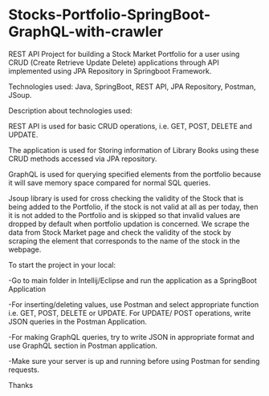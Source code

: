 # Stocks-Portfolio-SpringBoot-GraphQL-with-crawler
REST API Project for building a Stock Market Portfolio for a user using CRUD (Create Retrieve Update Delete) applications through API implemented using JPA Repository in Springboot Framework.

Technologies used: Java, SpringBoot, REST API, JPA Repository, Postman, JSoup.

Description about technologies used:

REST API is used for basic CRUD operations, i.e. GET, POST, DELETE and UPDATE.

The application is used for Storing information of Library Books using these CRUD methods accessed via JPA repository.

GraphQL is used for querying specified elements from the portfolio because it will save memory space compared for normal SQL queries.

Jsoup library is used for cross checking the validity of the Stock that is being added to the Portfolio, if the stock is not valid at all as per today, then it is not added to the Portfolio and is skipped so that invalid values are dropped by default when portfolio updation is concerned. We scrape the data from Stock Market page and check the validity of the stock by scraping the element that corresponds to the name of the stock in the webpage.


To start the project in your local:


-Go to main folder in Intellij/Eclipse and run the application as a SpringBoot Application

-For inserting/deleting values, use Postman and select appropriate function i.e. GET, POST, DELETE or UPDATE. For UPDATE/ POST operations, write JSON queries in the Postman Application.

-For making GraphQL queries, try to write JSON in appropriate format and use GraphQL section in Postman application.

-Make sure your server is up and running before using Postman for sending requests.

Thanks

